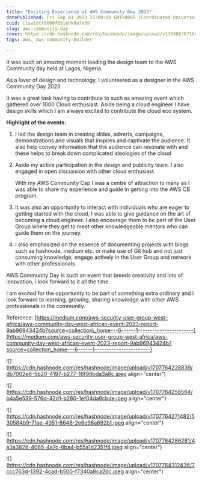 ```yaml
---
title: "Exciting Experience at AWS Community Day 2023"
datePublished: Fri Sep 01 2023 23:00:00 GMT+0000 (Coordinated Universal Time)
cuid: clsw1otr9000f09iehkda7x39
slug: aws-community-day
cover: https://cdn.hashnode.com/res/hashnode/image/upload/v1709067671687/dc7ee7b3-4105-44b2-b401-afbc413ebd9c.jpeg
tags: aws, aws-community-builder

---
```


It was such an amazing moment leading the design team to the AWS Community day held at Lagos, Nigeria.

As a lover of design and technology, I volunteered as a designer in the AWS Community Day 2023

It was a great task having to contribute to such as amazing event which gathered over 1000 Cloud enthusiast. Aside being a cloud engineer I have design skills which I am always excited to contribute the cloud eco system.

**Highlight of the events:**

1. I led the design team in creating slides, adverts, campaigns, demonstrations and visuals that inspires and captivate the audience. It also help convey information that the audience can resonate with and these helps to break down complicated ideologies of the cloud
    
2. Aside my active participation in the design and publicity team. I also engaged in open discussion with other cloud enthusiast.
    
    With my AWS Community Cap I was a centre of attraction to many as I was able to share my experience and guide in getting into the AWS CB program.
    
3. It was also an opportunity to interact with individuals who are eager to getting started with the cloud, I was able to give guidance on the art of becoming a cloud engineer. I also encourage them to be part of the User Group where they get to meet other knowledgeable mentors who can guide them on the journey.
    
4. I also emphasized on the essence of documenting projects with blogs such as hashnode, medium etc. or make use of Git hub and not just consuming knowledge, engage actively in the User Group and network with other professionals
    

AWS Community Day is such an event that breeds creativity and lots of innovation, i look forward to it all the time.

I am excited for the opportunity to be part of something extra ordinary and i look forward to learning, growing, sharing knowledge with other AWS professionals in the community.

Reference: [https://medium.com/aws-security-user-group-west-africa/aws-community-day-west-african-event-2023-report-9ab96943424b?source=collection\_home---6------1-----------------------](https://medium.com/aws-security-user-group-west-africa/aws-community-day-west-african-event-2023-report-9ab96943424b?source=collection_home---6------1-----------------------)

![](https://cdn.hashnode.com/res/hashnode/image/upload/v1707764228839/db7002e6-5b20-4197-b277-16f98bda3a8c.jpeg align="center")

![](https://cdn.hashnode.com/res/hashnode/image/upload/v1707764258564/b4a5e539-576d-42d1-b280-1ef04da6cbde.jpeg align="center")

![](https://cdn.hashnode.com/res/hashnode/image/upload/v1707764271482/530584b9-71ae-4051-8648-2e6e98a692b1.jpeg align="center")

![](https://cdn.hashnode.com/res/hashnode/image/upload/v1707764286281/4a3a3828-4065-4a7c-8ba4-b55a1d2351f4.jpeg align="center")

![](https://cdn.hashnode.com/res/hashnode/image/upload/v1707764312436/7ccc763d-1392-4cad-b500-f7340a8ca2bc.jpeg align="center")